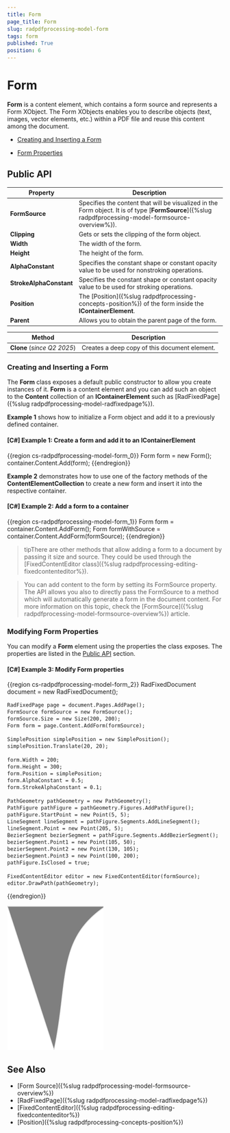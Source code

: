 ```yaml
---
title: Form
page_title: Form
slug: radpdfprocessing-model-form
tags: form
published: True
position: 6
---
```


# Form

__Form__ is a content element, which contains a form source and represents a Form XObject. The Form XObjects enables you to describe objects (text, images, vector elements, etc.) within a PDF file and reuse this content among the document.
      

* [Creating and Inserting a Form](#creating-and-inserting-a-form)

* [Form Properties](#form-properties)

## Public API

| **Property**          | **Description**                                                                                 |
|-----------------------|-------------------------------------------------------------------------------------------------|
| **FormSource**        | Specifies the content that will be visualized in the Form object. It is of type [**FormSource**]({%slug radpdfprocessing-model-formsource-overview%}). |
| **Clipping**          | Gets or sets the clipping of the form object.                                                  |
| **Width**             | The width of the form.                                                                          |
| **Height**            | The height of the form.                                                                         |
| **AlphaConstant**     | Specifies the constant shape or constant opacity value to be used for nonstroking operations.   |
| **StrokeAlphaConstant** | Specifies the constant shape or constant opacity value to be used for stroking operations.      |
| **Position**          | The [Position]({%slug radpdfprocessing-concepts-position%}) of the form inside the __IContainerElement__. |
| **Parent**            | Allows you to obtain the parent page of the form.                                               |

| **Method**            | **Description**                                                                                 |
|-----------------------|-------------------------------------------------------------------------------------------------|
| **Clone** (_since Q2 2025_) | Creates a deep copy of this document element.                                                  |


### Creating and Inserting a Form

The **Form** class exposes a default public constructor to allow you create instances of it. __Form__ is a content element and you can add such an object to the __Content__ collection of an __IContainerElement__ such as [RadFixedPage]({%slug radpdfprocessing-model-radfixedpage%}).
        

__Example 1__ shows how to initialize a Form object and add it to a previously defined container.
    

#### __[C#] Example 1: Create a form and add it to an IContainerElement__

{{region cs-radpdfprocessing-model-form_0}}
	Form form = new Form();
	container.Content.Add(form);
{{endregion}}


__Example 2__ demonstrates how to use one of the factory methods of the __ContentElementCollection__ to create a new form and insert it into the respective container.
        

#### __[C#] Example 2: Add a form to a container__

{{region cs-radpdfprocessing-model-form_1}}
	Form form = container.Content.AddForm();
	Form formWithSource = container.Content.AddForm(formSource);
{{endregion}}


>tipThere are other methods that allow adding a form to a document by passing it size and source. They could be used through the [FixedContentEditor class]({%slug radpdfprocessing-editing-fixedcontenteditor%}).
          
>You can add content to the form by setting its FormSource property. The API allows you also to directly pass the FormSource to a method which will automatically generate a form in the document content. For more information on this topic, check the [FormSource]({%slug radpdfprocessing-model-formsource-overview%}) article.

 
### Modifying Form Properties

You can modify a __Form__ element using the properties the class exposes. The properties are listed in the [Public API](#public-api) section.  

#### __[C#] Example 3: Modify Form properties__

{{region cs-radpdfprocessing-model-form_2}}
	RadFixedDocument document = new RadFixedDocument();

	RadFixedPage page = document.Pages.AddPage();
	FormSource formSource = new FormSource();
	formSource.Size = new Size(200, 200);
	Form form = page.Content.AddForm(formSource);

	SimplePosition simplePosition = new SimplePosition();
	simplePosition.Translate(20, 20);

	form.Width = 200;
	form.Height = 300;
	form.Position = simplePosition;
	form.AlphaConstant = 0.5;
	form.StrokeAlphaConstant = 0.1;

	PathGeometry pathGeometry = new PathGeometry();
	PathFigure pathFigure = pathGeometry.Figures.AddPathFigure();
	pathFigure.StartPoint = new Point(5, 5);
	LineSegment lineSegment = pathFigure.Segments.AddLineSegment();
	lineSegment.Point = new Point(205, 5);
	BezierSegment bezierSegment = pathFigure.Segments.AddBezierSegment();
	bezierSegment.Point1 = new Point(105, 50);
	bezierSegment.Point2 = new Point(130, 105);
	bezierSegment.Point3 = new Point(100, 200);
	pathFigure.IsClosed = true;

	FixedContentEditor editor = new FixedContentEditor(formSource);
	editor.DrawPath(pathGeometry);
{{endregion}}

![PdfProcessing Modify Form Properties](images/pdf-processing-modify-form-properties.png)

## See Also

 * [Form Source]({%slug radpdfprocessing-model-formsource-overview%})
 * [RadFixedPage]({%slug radpdfprocessing-model-radfixedpage%})
 * [FixedContentEditor]({%slug radpdfprocessing-editing-fixedcontenteditor%})
 * [Position]({%slug radpdfprocessing-concepts-position%})
